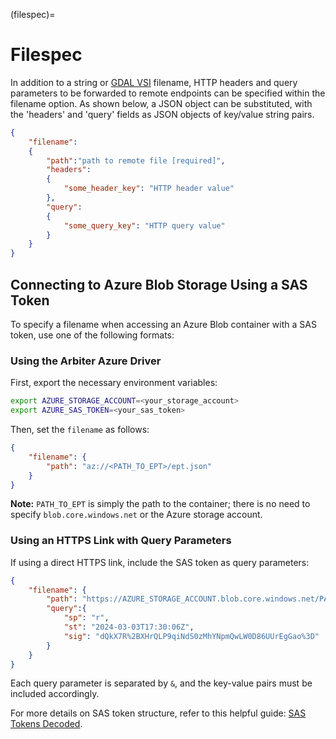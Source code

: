 (filespec)=

# Filespec

In addition to a string or [GDAL VSI](https://gdal.org/en/stable/user/virtual_file_systems.html) filename, HTTP headers and query parameters to be forwarded to remote endpoints
can be specified within the filename option. As shown below, a JSON object can be substituted, with the
'headers' and 'query' fields as JSON objects of key/value string pairs.

```json
{
    "filename":
    {
        "path":"path to remote file [required]",
        "headers":
        {
            "some_header_key": "HTTP header value"
        },
        "query":
        {
            "some_query_key": "HTTP query value"
        }
    }
}
```

## Connecting to Azure Blob Storage Using a SAS Token

To specify a filename when accessing an Azure Blob container with a SAS token, use one of the following formats:

### Using the Arbiter Azure Driver
First, export the necessary environment variables:
```sh
export AZURE_STORAGE_ACCOUNT=<your_storage_account>
export AZURE_SAS_TOKEN=<your_sas_token>
```
Then, set the `filename` as follows:
```json
{
    "filename": {
        "path": "az://<PATH_TO_EPT>/ept.json"
    }
}
```
**Note:** `PATH_TO_EPT` is simply the path to the container; there is no need to specify `blob.core.windows.net` or the Azure storage account.

### Using an HTTPS Link with Query Parameters
If using a direct HTTPS link, include the SAS token as query parameters:
```json
{
    "filename": {
        "path": "https://AZURE_STORAGE_ACCOUNT.blob.core.windows.net/PATH_TO_EPT/ept.json",
        "query":{
            "sp": "r",
            "st": "2024-03-03T17:30:06Z",
            "sig": "dQkX7R%2BXHrQLP9qiNdS0zMhYNpmQwLW0D86UUrEgGao%3D"
        }
    }
}
```
Each query parameter is separated by `&`, and the key-value pairs must be included accordingly.

For more details on SAS token structure, refer to this helpful guide: [SAS Tokens Decoded](https://medium.com/@anandchandrasekaran1996/sas-tokens-decoded-how-to-ensure-data-security-in-azure-blob-storage-efbcfef32f3f).

